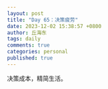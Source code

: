 ```yaml
---
layout: post
title: "Day 65：决策疲劳"
date: 2023-12-02 15:38:57 +0800
author: 丘海东 
tags: daily
comments: true
categories: personal
published: true
---
```

决策成本，精简生活。
